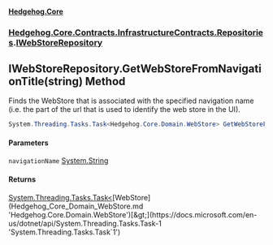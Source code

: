 #### [Hedgehog.Core](index.md 'index')
### [Hedgehog.Core.Contracts.InfrastructureContracts.Repositories](Hedgehog_Core_Contracts_InfrastructureContracts_Repositories.md 'Hedgehog.Core.Contracts.InfrastructureContracts.Repositories').[IWebStoreRepository](Hedgehog_Core_Contracts_InfrastructureContracts_Repositories_IWebStoreRepository.md 'Hedgehog.Core.Contracts.InfrastructureContracts.Repositories.IWebStoreRepository')
## IWebStoreRepository.GetWebStoreFromNavigationTitle(string) Method
Finds the WebStore that is associated with the specified navigation name (i.e. the part of the url that is used to identify the web store in the UI).  
```csharp
System.Threading.Tasks.Task<Hedgehog.Core.Domain.WebStore> GetWebStoreFromNavigationTitle(string navigationName);
```
#### Parameters
<a name='Hedgehog_Core_Contracts_InfrastructureContracts_Repositories_IWebStoreRepository_GetWebStoreFromNavigationTitle(string)_navigationName'></a>
`navigationName` [System.String](https://docs.microsoft.com/en-us/dotnet/api/System.String 'System.String')  
  
#### Returns
[System.Threading.Tasks.Task&lt;](https://docs.microsoft.com/en-us/dotnet/api/System.Threading.Tasks.Task-1 'System.Threading.Tasks.Task`1')[WebStore](Hedgehog_Core_Domain_WebStore.md 'Hedgehog.Core.Domain.WebStore')[&gt;](https://docs.microsoft.com/en-us/dotnet/api/System.Threading.Tasks.Task-1 'System.Threading.Tasks.Task`1')  
